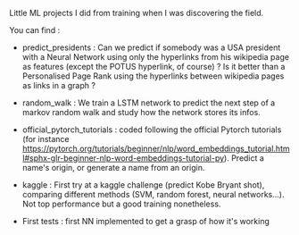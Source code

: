 Little ML projects I did from training when I was discovering the field.

You can find :

- predict_presidents : Can we predict if somebody was a USA president with a Neural Network using only the hyperlinks from his wikipedia page as features (except the POTUS hyperlink, of course) ? Is it better than a Personalised Page Rank using the hyperlinks between wikipedia pages as links in a graph ?

- random_walk :  We train a LSTM network to predict the next step of a markov random walk and study how the network stores its infos.

- official_pytorch_tutorials : coded following the official Pytorch tutorials (for instance https://pytorch.org/tutorials/beginner/nlp/word_embeddings_tutorial.html#sphx-glr-beginner-nlp-word-embeddings-tutorial-py). Predict a name's origin, or generate a name from an origin.

- kaggle : First try at a kaggle challenge (predict Kobe Bryant shot), comparing different methods (SVM, random forest, neural networks...). Not top performance but a good training nonetheless.

- First tests : first NN implemented to get a grasp of how it's working